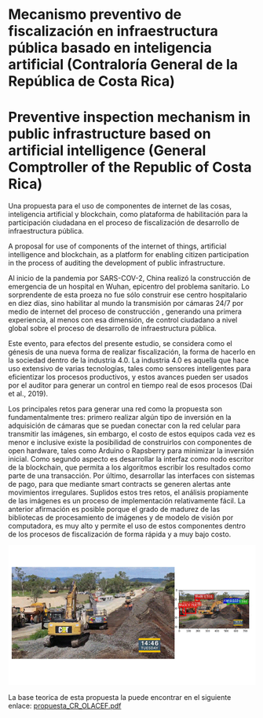 
# Mecanismo preventivo de fiscalización en infraestructura pública basado en inteligencia artificial (Contraloría General de la República de Costa Rica)

# Preventive inspection mechanism in public infrastructure based on artificial intelligence (General Comptroller of the Republic of Costa Rica)

Una propuesta para el uso de componentes de internet de las cosas, inteligencia artificial y blockchain, como plataforma de habilitación para la participación ciudadana en el proceso de fiscalización de desarrollo de infraestructura pública. 

A proposal for use of components of the internet of things, artificial intelligence and blockchain, as a platform for enabling citizen participation in the process of auditing the development of public infrastructure.

Al inicio de la pandemia por SARS-COV-2, China realizó la construcción de emergencia de un hospital en Wuhan, epicentro del problema sanitario. Lo sorprendente de esta proeza no fue sólo construir ese centro hospitalario en diez días, sino habilitar al mundo la transmisión por cámaras 24/7 por medio de internet del proceso de construcción , generando una primera experiencia, al menos con esa dimensión, de control ciudadano a nivel global sobre el proceso de desarrollo de infraestructura pública.

Este evento, para efectos del presente estudio, se considera como el génesis de una nueva forma de realizar fiscalización, la forma de hacerlo en la sociedad dentro de la industria 4.0. La industria 4.0 es aquella que hace uso extensivo de varias tecnologías, tales como sensores inteligentes para eficientizar los procesos productivos, y estos avances pueden ser usados por el auditor para generar un control en tiempo real de esos procesos (Dai et al., 2019).

Los principales retos para generar una red como la propuesta son fundamentalmente tres: primero realizar algún tipo de inversión en la adquisición de cámaras que se puedan conectar con la red celular para transmitir las imágenes, sin embargo, el costo de estos equipos cada vez es menor e inclusive existe la posibilidad de construirlos con componentes de open hardware, tales como Arduino o Rapsberry para minimizar la inversión inicial. Como segundo aspecto es desarrollar la interfaz como nodo escritor de la blockchain, que permita a los algoritmos escribir los resultados como parte de una transacción. Por último, desarrollar las interfaces con sistemas de pago, para que mediante smart contracts se generen alertas ante movimientos irregulares. Suplidos estos tres retos, el análisis propiamente de las imágenes es un proceso de implementación relativamente fácil. La anterior afirmación es posible porque el grado de madurez de las bibliotecas de procesamiento de imágenes y de modelo de visión por computadora, es muy alto y permite el uso de estos componentes dentro de los procesos de fiscalización de forma rápida y a muy bajo costo.

![](difir.gif)

La base teorica de esta propuesta la puede encontrar en el siguiente enlace:
[propuesta_CR_OLACEF.pdf](https://github.com/cgrcr/DIFIR_publico/files/10094855/propuesta_CR_OLACEF.pdf)
